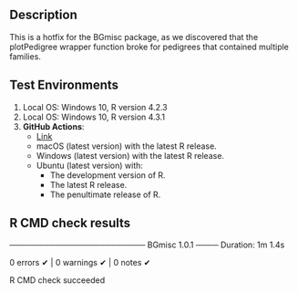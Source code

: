 
Description
-----------------------------------------------

This is a hotfix for the BGmisc package, as we discovered that the plotPedigree wrapper function broke for pedigrees that contained multiple families.

Test Environments
-----------------------------------------------

1. Local OS: Windows 10, R version 4.2.3
2. Local OS: Windows 10, R version 4.3.1
3. **GitHub Actions**:  
    - [Link](https://github.com/R-Computing-Lab/BGmisc/actions/runs/6317831880)
    - macOS (latest version) with the latest R release.
    - Windows (latest version) with the latest R release.
    - Ubuntu (latest version) with:
        - The development version of R.
        - The latest R release.
        - The penultimate release of R.

## R CMD check results

──────────────────────── BGmisc 1.0.1 ────
Duration: 1m 1.4s

0 errors ✔ | 0 warnings ✔ | 0 notes ✔

R CMD check succeeded
